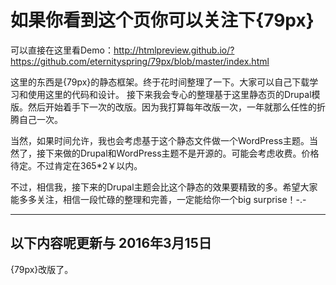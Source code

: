 如果你看到这个页你可以关注下{79px}
====

可以直接在这里看Demo：http://htmlpreview.github.io/?https://github.com/eternityspring/79px/blob/master/index.html

这里的东西是{79px}的静态框架。终于花时间整理了一下。大家可以自己下载学习和使用这里的代码和设计。
接下来我会专心的整理基于这里静态页的Drupal模版。然后开始着手下一次的改版。因为我打算每年改版一次，一年就那么任性的折腾自己一次。

当然，如果时间允许，我也会考虑基于这个静态文件做一个WordPress主题。当然了，接下来做的Drupal和WordPress主题不是开源的。可能会考虑收费。价格待定。不过肯定在365*2￥以内。

不过，相信我，接下来的Drupal主题会比这个静态的效果要精致的多。希望大家能多多关注，相信一段忙碌的整理和完善，一定能给你一个big surprise！-.-

---
以下内容呢更新与 2016年3月15日
--
{79px}改版了。
